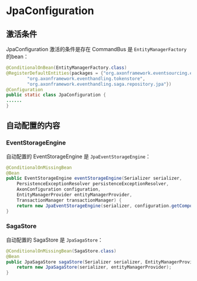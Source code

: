 # JpaConfiguration


## 激活条件

JpaConfiguration 激活的条件是存在 CommandBus 是 `EntityManagerFactory` 的bean：

```java
@ConditionalOnBean(EntityManagerFactory.class)
@RegisterDefaultEntities(packages = {"org.axonframework.eventsourcing.eventstore.jpa",
        "org.axonframework.eventhandling.tokenstore",
        "org.axonframework.eventhandling.saga.repository.jpa"})
@Configuration
public static class JpaConfiguration {
......
}
```

## 自动配置的内容

### EventStorageEngine

自动配置的 EventStorageEngine 是 `JpaEventStorageEngine`：

```java
@ConditionalOnMissingBean
@Bean
public EventStorageEngine eventStorageEngine(Serializer serializer,
	PersistenceExceptionResolver persistenceExceptionResolver,
	AxonConfiguration configuration,
	EntityManagerProvider entityManagerProvider,
	TransactionManager transactionManager) {
    return new JpaEventStorageEngine(serializer, configuration.getComponent(EventUpcaster.class), persistenceExceptionResolver, null, entityManagerProvider, transactionManager, null, null, true);
}
```

### SagaStore

自动配置的 SagaStore 是 `JpaSagaStore`：

```java
@ConditionalOnMissingBean(SagaStore.class)
@Bean
public JpaSagaStore sagaStore(Serializer serializer, EntityManagerProvider entityManagerProvider) {
    return new JpaSagaStore(serializer, entityManagerProvider);
}
```

